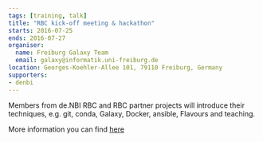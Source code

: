 ```yaml
---
tags: [training, talk]
title: "RBC kick-off meeting & hackathon"
starts: 2016-07-25
ends: 2016-07-27
organiser:
  name: Freiburg Galaxy Team
  email: galaxy@informatik.uni-freiburg.de
location: Georges-Koehler-Allee 101, 79110 Freiburg, Germany
supporters:
- denbi
---
```


Members from de.NBI RBC and RBC partner projects will introduce their techniques, e.g. git, conda, Galaxy, Docker, ansible, Flavours and teaching.

More information you can find [here](https://gist.github.com/bgruening/a7851ac1a4748d85fca36ad5cf293aad)